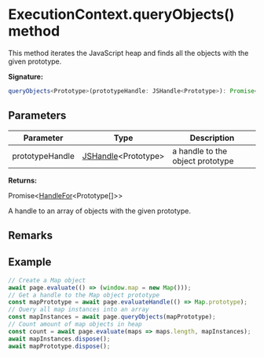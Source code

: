 # ExecutionContext.queryObjects() method

This method iterates the JavaScript heap and finds all the objects with the given prototype.

**Signature:**

```typescript
queryObjects<Prototype>(prototypeHandle: JSHandle<Prototype>): Promise<HandleFor<Prototype[]>>;
```

## Parameters

| Parameter       | Type                                                 | Description                      |
| --------------- | ---------------------------------------------------- | -------------------------------- |
| prototypeHandle | [JSHandle](./puppeteer.jshandle.md)&lt;Prototype&gt; | a handle to the object prototype |

**Returns:**

Promise&lt;[HandleFor](./puppeteer.handlefor.md)&lt;Prototype\[\]&gt;&gt;

A handle to an array of objects with the given prototype.

## Remarks

## Example

```js
// Create a Map object
await page.evaluate(() => (window.map = new Map()));
// Get a handle to the Map object prototype
const mapPrototype = await page.evaluateHandle(() => Map.prototype);
// Query all map instances into an array
const mapInstances = await page.queryObjects(mapPrototype);
// Count amount of map objects in heap
const count = await page.evaluate(maps => maps.length, mapInstances);
await mapInstances.dispose();
await mapPrototype.dispose();
```
